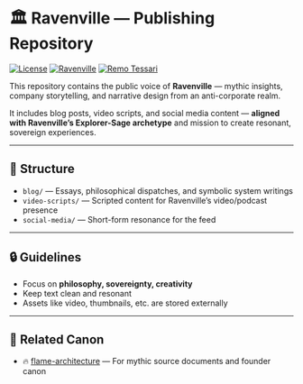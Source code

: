 # 🏛 Ravenville — Publishing Repository
[![License](https://img.shields.io/badge/license-CC--BY--NC--ND%204.0-blue)](/LICENSE.md)
[![Ravenville](https://img.shields.io/badge/Ravenville-red.svg)](https://www.ravenville.io/)
[![Remo Tessari](https://img.shields.io/badge/Remo-Tessari-red.svg)](https://www.remotessari.com/)

This repository contains the public voice of **Ravenville** — mythic insights, company storytelling, and narrative design from an anti-corporate realm.

It includes blog posts, video scripts, and social media content — **aligned with Ravenville’s Explorer-Sage archetype** and mission to create resonant, sovereign experiences.

---

## 📁 Structure

- `blog/` — Essays, philosophical dispatches, and symbolic system writings
- `video-scripts/` — Scripted content for Ravenville’s video/podcast presence
- `social-media/` — Short-form resonance for the feed

---

## 🔒 Guidelines

- Focus on **philosophy, sovereignty, creativity**
- Keep text clean and resonant
- Assets like video, thumbnails, etc. are stored externally

---

## 🔁 Related Canon

- 🔥 [flame-architecture](https://github.com/Ravenville-io/flame-architecture) — For mythic source documents and founder canon